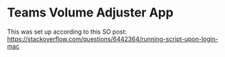 # Teams Volume Adjuster App
This was set up according to this SO post:  https://stackoverflow.com/questions/6442364/running-script-upon-login-mac

